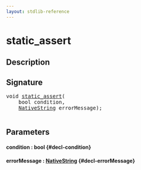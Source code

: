 ```yaml
---
layout: stdlib-reference
---
```


# static\_assert

## Description





## Signature 

<pre>
void <a href="/stdlib-reference/global-decls/static_assert">static_assert</a>(
    bool <span class='code_param'>condition</span>,
    <a href="/stdlib-reference/types/NativeString/index">NativeString</a> <span class='code_param'>errorMessage</span>);

</pre>

## Parameters

#### condition  : bool {#decl-condition}
#### errorMessage  : [NativeString](/stdlib-reference/types/NativeString/index) {#decl-errorMessage}

